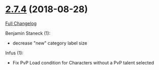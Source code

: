 # [2.7.4](https://github.com/WeakAuras/WeakAuras2/tree/2.7.4) (2018-08-28)

[Full Changelog](https://github.com/WeakAuras/WeakAuras2/compare/2.7.3...2.7.4)

Benjamin Staneck (1):

- decrease "new" category label size

Infus (1):

- Fix PvP Load condition for Characters without a PvP talent selected

